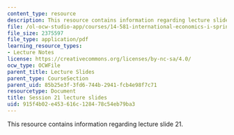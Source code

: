 ```yaml
---
content_type: resource
description: This resource contains information regarding lecture slide 21.
file: /ol-ocw-studio-app/courses/14-581-international-economics-i-spring-2013/915f4b02e453616c128478c54eb79ba3_MIT14_581S13_Lecslides21.pdf
file_size: 2375597
file_type: application/pdf
learning_resource_types:
- Lecture Notes
license: https://creativecommons.org/licenses/by-nc-sa/4.0/
ocw_type: OCWFile
parent_title: Lecture Slides
parent_type: CourseSection
parent_uid: 85b25e3f-3fd6-744b-2941-fcb4e98f7c71
resourcetype: Document
title: Session 21 lecture slides
uid: 915f4b02-e453-616c-1284-78c54eb79ba3
---
```

This resource contains information regarding lecture slide 21.